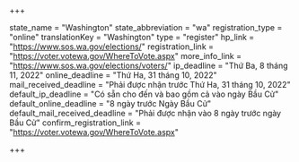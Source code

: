 +++

state_name = "Washington"
state_abbreviation = "wa"
registration_type = "online"
translationKey = "Washington"
type = "register"
hp_link = "https://www.sos.wa.gov/elections/"
registration_link = "https://voter.votewa.gov/WhereToVote.aspx"
more_info_link = "https://www.sos.wa.gov/elections/voters/"
ip_deadline = "Thứ Ba, 8 tháng 11, 2022"
online_deadline = "Thứ Ha, 31 tháng 10, 2022"
mail_received_deadline = "Phải được nhận trước Thứ Ha, 31 tháng 10, 2022"
default_ip_deadline = "Có sẵn cho đến và bao gồm cả vào ngày Bầu Cử"
default_online_deadline = "8 ngày trước Ngày Bầu Cử"
default_mail_received_deadline = "Phải được nhận vào 8 ngày trước ngày Bầu Cử"
confirm_registration_link = "https://voter.votewa.gov/WhereToVote.aspx"

+++